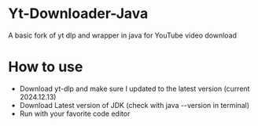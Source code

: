 # Yt-Downloader-Java
A basic fork of yt dlp and wrapper in java for YouTube video download



# How to use
- Download yt-dlp and make sure I updated to the latest version (current 2024.12.13)
- Download Latest version of JDK   (check with java --version in terminal)
- Run with your favorite code editor
